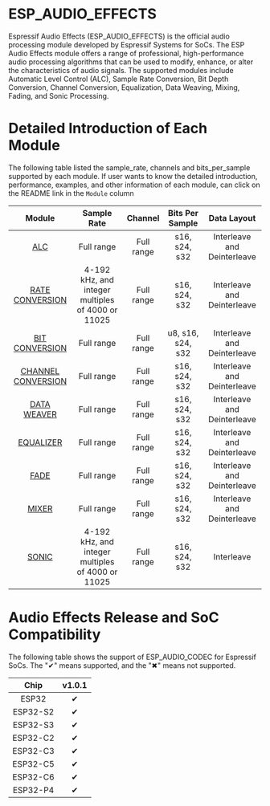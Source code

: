 # ESP_AUDIO_EFFECTS

Espressif Audio Effects (ESP_AUDIO_EFFECTS) is the official audio processing module developed by Espressif Systems for SoCs. The ESP Audio Effects module offers a range of professional, high-performance audio processing algorithms that can be used to modify, enhance, or alter the characteristics of audio signals. The supported modules include Automatic Level Control (ALC), Sample Rate Conversion, Bit Depth Conversion, Channel Conversion, Equalization, Data Weaving, Mixing, Fading, and Sonic Processing.

# Detailed Introduction of Each Module

The following table listed the sample_rate, channels and bits_per_sample supported by each module. If user wants to know the detailed introduction, performance, examples, and other information of each module, can click on the README link in the `Module` column  

|               Module                       |    Sample Rate                                  | Channel  |  Bits Per Sample    |       Data Layout         |
|:------------------------------------------:|:-----------------------------------------------:|:--------:|:-------------------:|:-------------------------:|
| [ALC](docs/README_ALC.md)                  |       Full range                                |Full range|  s16, s24, s32      |Interleave and Deinterleave|
| [RATE CONVERSION](docs/README_RATE_CVT.md) |4-192 kHz, and integer multiples of 4000 or 11025|Full range|  s16, s24, s32      |Interleave and Deinterleave|
| [BIT CONVERSION](docs/README_BIT_CVT.md)   |       Full range                                |Full range|  u8, s16, s24, s32  |Interleave and Deinterleave|
| [CHANNEL CONVERSION](docs/README_CH_CVT.md)|       Full range                                |Full range|  s16, s24, s32      |Interleave and Deinterleave|
| [DATA WEAVER](docs/README_DATA_WEAVER.md)  |       Full range                                |Full range|  s16, s24, s32      |Interleave and Deinterleave|
| [EQUALIZER](docs/README_EQ.md)             |       Full range                                |Full range|  s16, s24, s32      |Interleave and Deinterleave|
| [FADE](docs/README_FADE.md)                |       Full range                                |Full range|  s16, s24, s32      |Interleave and Deinterleave|
| [MIXER](docs/README_MIXER.md)              |       Full range                                |Full range|  s16, s24, s32      |Interleave and Deinterleave|
| [SONIC](docs/README_SONIC.md)              |4-192 kHz, and integer multiples of 4000 or 11025|Full range|  s16, s24, s32      |       Interleave          |

#  Audio Effects Release and SoC Compatibility

The following table shows the support of ESP_AUDIO_CODEC for Espressif SoCs. The "&#10004;" means supported, and the "&#10006;" means not supported. 
 
|Chip         |      v1.0.1      |
|:-----------:|:----------------:|
|ESP32        |     &#10004;     |
|ESP32-S2     |     &#10004;     |
|ESP32-S3     |     &#10004;     |
|ESP32-C2     |     &#10004;     |
|ESP32-C3     |     &#10004;     |
|ESP32-C5     |     &#10004;     |
|ESP32-C6     |     &#10004;     |
|ESP32-P4     |     &#10004;     |
